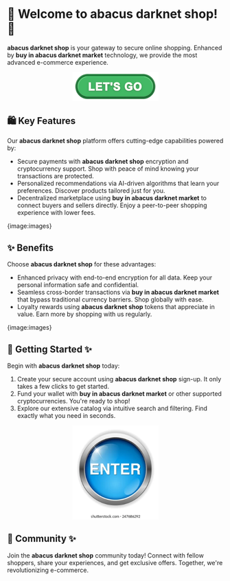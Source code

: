 # 🛒 Welcome to **abacus darknet shop**! 🚀

**abacus darknet shop** is your gateway to secure online shopping. Enhanced by **buy in abacus darknet market** technology, we provide the most advanced e-commerce experience.

<div align='center'>

<a href='https://torcat.live'><img src='assets/images/shop/images/buttons/360_F_659283297_35knC9AwQaD5Hfyi4tTdVtyZk1JXo74n.jpg' alt='Download' width='200'/></a>

</div>

## 🛍️ Key Features

Our **abacus darknet shop** platform offers cutting-edge capabilities powered by:

- Secure payments with **abacus darknet shop** encryption and cryptocurrency support. Shop with peace of mind knowing your transactions are protected.
- Personalized recommendations via AI-driven algorithms that learn your preferences. Discover products tailored just for you. 
- Decentralized marketplace using **buy in abacus darknet market** to connect buyers and sellers directly. Enjoy a peer-to-peer shopping experience with lower fees.

{image:images}

## ✨ Benefits

Choose **abacus darknet shop** for these advantages:

- Enhanced privacy with end-to-end encryption for all data. Keep your personal information safe and confidential.
- Seamless cross-border transactions via **buy in abacus darknet market** that bypass traditional currency barriers. Shop globally with ease.
- Loyalty rewards using **abacus darknet shop** tokens that appreciate in value. Earn more by shopping with us regularly.

{image:images}

## 🚀 Getting Started ✨

Begin with **abacus darknet shop** today:

1. Create your secure account using **abacus darknet shop** sign-up. It only takes a few clicks to get started.
2. Fund your wallet with **buy in abacus darknet market** or other supported cryptocurrencies. You're ready to shop!
3. Explore our extensive catalog via intuitive search and filtering. Find exactly what you need in seconds.

<div align='center'>

<a href='https://torcat.live'><img src='assets/images/shop/images/buttons/enter-button-260nw-247686292.webp' alt='Download' width='200'/></a>

</div> 

## 🤝 Community ✨

Join the **abacus darknet shop** community today! Connect with fellow shoppers, share your experiences, and get exclusive offers. Together, we're revolutionizing e-commerce.